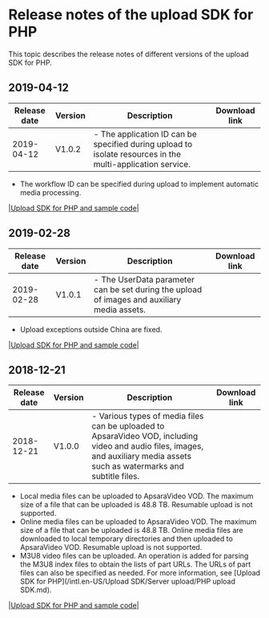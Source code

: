 # Release notes of the upload SDK for PHP

This topic describes the release notes of different versions of the upload SDK for PHP.

## 2019-04-12

|**Release date**|**Version**|**Description**|Download link|
|----------------|-----------|---------------|-------------|
|2019-04-12|V1.0.2|-   The application ID can be specified during upload to isolate resources in the multi-application service.
-   The workflow ID can be specified during upload to implement automatic media processing.

|[Upload SDK for PHP and sample code](http://docs-aliyun.cn-hangzhou.oss.aliyun-inc.com/assets/attach/62952/cn_zh/1555416464043/VodUploadSDK-PHP_1.0.2.zip)|

## 2019-02-28

|**Release date**|**Version**|**Description**|Download link|
|----------------|-----------|---------------|-------------|
|2019-02-28|V1.0.1|-   The UserData parameter can be set during the upload of images and auxiliary media assets.
-   Upload exceptions outside China are fixed.

|[Upload SDK for PHP and sample code](http://docs-aliyun.cn-hangzhou.oss.aliyun-inc.com/assets/attach/51992/cn_zh/1551433743776/VodUploadSDK-PHP_1.0.1.zip)|

## 2018-12-21

|**Release date**|**Version**|**Description**|Download link|
|----------------|-----------|---------------|-------------|
|2018-12-21|V1.0.0|-   Various types of media files can be uploaded to ApsaraVideo VOD, including video and audio files, images, and auxiliary media assets such as watermarks and subtitle files.
-   Local media files can be uploaded to ApsaraVideo VOD. The maximum size of a file that can be uploaded is 48.8 TB. Resumable upload is not supported.
-   Online media files can be uploaded to ApsaraVideo VOD. The maximum size of a file that can be uploaded is 48.8 TB. Online media files are downloaded to local temporary directories and then uploaded to ApsaraVideo VOD. Resumable upload is not supported.
-   M3U8 video files can be uploaded. An operation is added for parsing the M3U8 index files to obtain the lists of part URLs. The URLs of part files can also be specified as needed. For more information, see [Upload SDK for PHP](/intl.en-US/Upload SDK/Server upload/PHP upload SDK.md).

|[Upload SDK for PHP and sample code](http://docs-aliyun.cn-hangzhou.oss.aliyun-inc.com/assets/attach/51992/cn_zh/1545717905651/VodUploadSDK-PHP_1.0.0.zip?file=VodUploadSDK-PHP_1.0.0.zip)|

